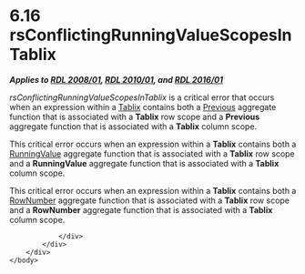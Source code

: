 <html dir="LTR" xmlns:mshelp="http://msdn.microsoft.com/mshelp" xmlns:ddue="http://ddue.schemas.microsoft.com/authoring/2003/5" xmlns:xlink="http://www.w3.org/1999/xlink" xmlns:tool="http://www.microsoft.com/tooltip">
    <head>
        <meta http-equiv="Content-Type" content="text/html; CHARSET=utf-8"></meta>
        <meta name="save" content="history"></meta>
        <title>6.16 rsConflictingRunningValueScopesInTablix</title>
        <xml>
            <mshelp:toctitle title="6.16 rsConflictingRunningValueScopesInTablix"></mshelp:toctitle>
            <mshelp:rltitle title="[MS-RDL]: rsConflictingRunningValueScopesInTablix"></mshelp:rltitle>
            <mshelp:keyword index="A" term="d215078f-0631-47e2-84e3-87e3c0c34900"></mshelp:keyword>
            <mshelp:attr name="DCSext.ContentType" value="open specification"></mshelp:attr>
            <mshelp:attr name="AssetID" value="d215078f-0631-47e2-84e3-87e3c0c34900"></mshelp:attr>
            <mshelp:attr name="TopicType" value="kbRef"></mshelp:attr>
            <mshelp:attr name="DCSext.Title" value="[MS-RDL]: rsConflictingRunningValueScopesInTablix" />
        </xml>
    </head>
    <body>
        <div id="header">
            <h1 class="heading">6.16 rsConflictingRunningValueScopesInTablix</h1>
        </div>
        <div id="mainSection">
            <div id="mainBody">
                <div id="allHistory" class="saveHistory"></div>
                <div id="sectionSection0" class="section" name="collapseableSection">
                    

<p><b><i>Applies to </i></b><a href="1e855f94-4617-47e4-b89e-0856c6cb420f.md"><b><i>RDL 2008/01</i></b></a><b><i>,
</i></b><a href="3428e690-a348-4ec7-8a6a-8efb42d2cdee.md"><b><i>RDL 2010/01</i></b></a><b><i>,
and </i></b><a href="52ce3983-2bfc-4e72-9359-42aaf5fe4509.md"><b><i>RDL 2016/01</i></b></a></p>

<p><i>rsConflictingRunningValueScopesInTablix</i> is a critical
error that occurs when an expression within a <a href="e42fb86e-799a-4202-8845-ac38831efccb.md">Tablix</a> contains both a <a href="3e1da2a1-547f-4b00-b88e-62847bea3419.md">Previous</a> aggregate
function that is associated with a <b>Tablix</b> row scope and a <b>Previous</b>
aggregate function that is associated with a <b>Tablix</b> column scope.</p>

<p>This critical error occurs when an expression within a <b>Tablix</b>
contains both a <a href="d87b6538-477f-4292-a3dd-a5774142bec6.md">RunningValue</a>
aggregate function that is associated with a <b>Tablix</b> row scope and a <b>RunningValue</b>
aggregate function that is associated with a <b>Tablix</b> column scope.</p>

<p>This critical error occurs when an expression within a <b>Tablix</b>
contains both a <a href="5246ac2c-9de7-42a2-9b5a-73484f9fe73b.md">RowNumber</a>
aggregate function that is associated with a <b>Tablix</b> row scope and a <b>RowNumber</b>
aggregate function that is associated with a <b>Tablix</b> column scope.</p>


                </div>
            </div>
        </div>
    </body>
</html>